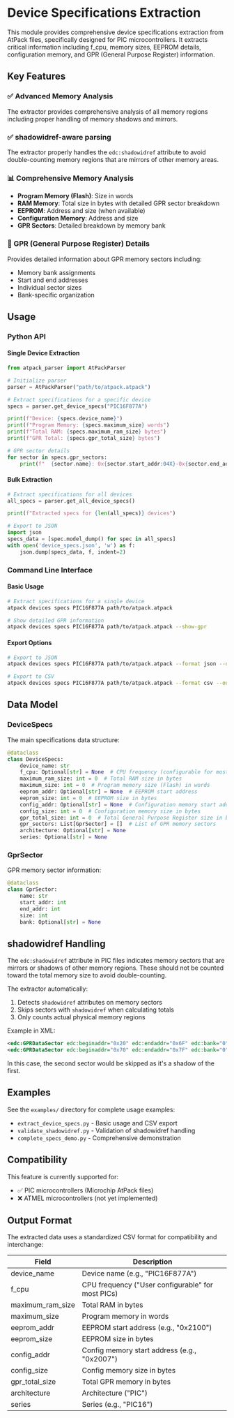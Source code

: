 # Device Specifications Extraction

This module provides comprehensive device specifications extraction from AtPack files, specifically designed for PIC microcontrollers. It extracts critical information including f_cpu, memory sizes, EEPROM details, configuration memory, and GPR (General Purpose Register) information.

## Key Features

### ✅ Advanced Memory Analysis
The extractor provides comprehensive analysis of all memory regions including proper handling of memory shadows and mirrors.

### ✅ shadowidref-aware parsing
The extractor properly handles the `edc:shadowidref` attribute to avoid double-counting memory regions that are mirrors of other memory areas.

### 📊 Comprehensive Memory Analysis
- **Program Memory (Flash)**: Size in words
- **RAM Memory**: Total size in bytes with detailed GPR sector breakdown
- **EEPROM**: Address and size (when available)
- **Configuration Memory**: Address and size
- **GPR Sectors**: Detailed breakdown by memory bank

### 🏦 GPR (General Purpose Register) Details
Provides detailed information about GPR memory sectors including:
- Memory bank assignments
- Start and end addresses
- Individual sector sizes
- Bank-specific organization

## Usage

### Python API

#### Single Device Extraction
```python
from atpack_parser import AtPackParser

# Initialize parser
parser = AtPackParser("path/to/atpack.atpack")

# Extract specifications for a specific device
specs = parser.get_device_specs("PIC16F877A")

print(f"Device: {specs.device_name}")
print(f"Program Memory: {specs.maximum_size} words")
print(f"Total RAM: {specs.maximum_ram_size} bytes")
print(f"GPR Total: {specs.gpr_total_size} bytes")

# GPR sector details
for sector in specs.gpr_sectors:
    print(f"  {sector.name}: 0x{sector.start_addr:04X}-0x{sector.end_addr:04X} ({sector.size} bytes)")
```

#### Bulk Extraction
```python
# Extract specifications for all devices
all_specs = parser.get_all_device_specs()

print(f"Extracted specs for {len(all_specs)} devices")

# Export to JSON
import json
specs_data = [spec.model_dump() for spec in all_specs]
with open('device_specs.json', 'w') as f:
    json.dump(specs_data, f, indent=2)
```

### Command Line Interface

#### Basic Usage
```bash
# Extract specifications for a single device
atpack devices specs PIC16F877A path/to/atpack.atpack

# Show detailed GPR information
atpack devices specs PIC16F877A path/to/atpack.atpack --show-gpr
```

#### Export Options
```bash
# Export to JSON
atpack devices specs PIC16F877A path/to/atpack.atpack --format json --output specs.json

# Export to CSV
atpack devices specs PIC16F877A path/to/atpack.atpack --format csv --output specs.csv
```

## Data Model

### DeviceSpecs
The main specifications data structure:

```python
@dataclass
class DeviceSpecs:
    device_name: str
    f_cpu: Optional[str] = None  # CPU frequency (configurable for most PICs)
    maximum_ram_size: int = 0  # Total RAM size in bytes
    maximum_size: int = 0  # Program memory size (Flash) in words
    eeprom_addr: Optional[str] = None  # EEPROM start address
    eeprom_size: int = 0  # EEPROM size in bytes
    config_addr: Optional[str] = None  # Configuration memory start address
    config_size: int = 0  # Configuration memory size in bytes
    gpr_total_size: int = 0  # Total General Purpose Register size in bytes
    gpr_sectors: List[GprSector] = []  # List of GPR memory sectors
    architecture: Optional[str] = None
    series: Optional[str] = None
```

### GprSector
GPR memory sector information:

```python
@dataclass
class GprSector:
    name: str
    start_addr: int
    end_addr: int
    size: int
    bank: Optional[str] = None
```

## shadowidref Handling

The `edc:shadowidref` attribute in PIC files indicates memory sectors that are mirrors or shadows of other memory regions. These should not be counted toward the total memory size to avoid double-counting.

The extractor automatically:
1. Detects `shadowidref` attributes on memory sectors
2. Skips sectors with `shadowidref` when calculating totals
3. Only counts actual physical memory regions

Example in XML:
```xml
<edc:GPRDataSector edc:beginaddr="0x20" edc:endaddr="0x6F" edc:bank="0"/>
<edc:GPRDataSector edc:beginaddr="0x70" edc:endaddr="0x7F" edc:bank="0" edc:shadowidref="GPR_BANK0_20_6F"/>
```

In this case, the second sector would be skipped as it's a shadow of the first.

## Examples

See the `examples/` directory for complete usage examples:

- `extract_device_specs.py` - Basic usage and CSV export
- `validate_shadowidref.py` - Validation of shadowidref handling
- `complete_specs_demo.py` - Comprehensive demonstration

## Compatibility

This feature is currently supported for:
- ✅ PIC microcontrollers (Microchip AtPack files)
- ❌ ATMEL microcontrollers (not yet implemented)

## Output Format

The extracted data uses a standardized CSV format for compatibility and interchange:

| Field | Description |
|-------|-------------|
| device_name | Device name (e.g., "PIC16F877A") |
| f_cpu | CPU frequency ("User configurable" for most PICs) |
| maximum_ram_size | Total RAM in bytes |
| maximum_size | Program memory in words |
| eeprom_addr | EEPROM start address (e.g., "0x2100") |
| eeprom_size | EEPROM size in bytes |
| config_addr | Config memory start address (e.g., "0x2007") |
| config_size | Config memory size in bytes |
| gpr_total_size | Total GPR memory in bytes |
| architecture | Architecture ("PIC") |
| series | Series (e.g., "PIC16") |
